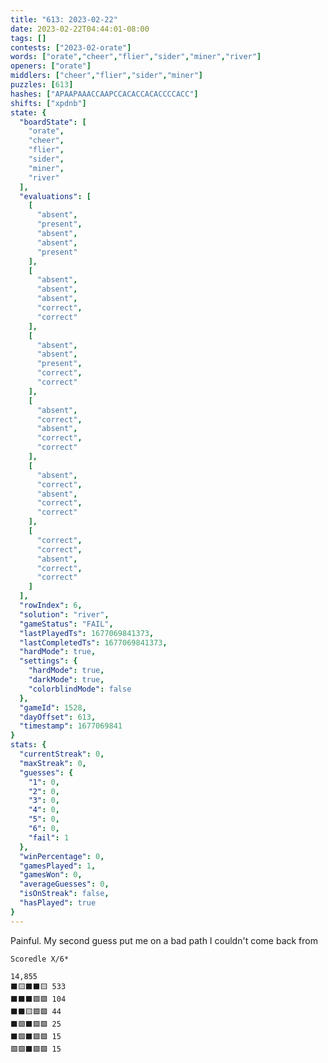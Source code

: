 ```yaml
---
title: "613: 2023-02-22"
date: 2023-02-22T04:44:01-08:00
tags: []
contests: ["2023-02-orate"]
words: ["orate","cheer","flier","sider","miner","river"]
openers: ["orate"]
middlers: ["cheer","flier","sider","miner"]
puzzles: [613]
hashes: ["APAAPAAACCAAPCCACACCACACCCCACC"]
shifts: ["xpdnb"]
state: {
  "boardState": [
    "orate",
    "cheer",
    "flier",
    "sider",
    "miner",
    "river"
  ],
  "evaluations": [
    [
      "absent",
      "present",
      "absent",
      "absent",
      "present"
    ],
    [
      "absent",
      "absent",
      "absent",
      "correct",
      "correct"
    ],
    [
      "absent",
      "absent",
      "present",
      "correct",
      "correct"
    ],
    [
      "absent",
      "correct",
      "absent",
      "correct",
      "correct"
    ],
    [
      "absent",
      "correct",
      "absent",
      "correct",
      "correct"
    ],
    [
      "correct",
      "correct",
      "absent",
      "correct",
      "correct"
    ]
  ],
  "rowIndex": 6,
  "solution": "river",
  "gameStatus": "FAIL",
  "lastPlayedTs": 1677069841373,
  "lastCompletedTs": 1677069841373,
  "hardMode": true,
  "settings": {
    "hardMode": true,
    "darkMode": true,
    "colorblindMode": false
  },
  "gameId": 1528,
  "dayOffset": 613,
  "timestamp": 1677069841
}
stats: {
  "currentStreak": 0,
  "maxStreak": 0,
  "guesses": {
    "1": 0,
    "2": 0,
    "3": 0,
    "4": 0,
    "5": 0,
    "6": 0,
    "fail": 1
  },
  "winPercentage": 0,
  "gamesPlayed": 1,
  "gamesWon": 0,
  "averageGuesses": 0,
  "isOnStreak": false,
  "hasPlayed": true
}
---
```

<!-- more -->
Painful. My second guess put me on a bad path I couldn't come back from

```
Scoredle X/6*

14,855
⬛🟨⬛⬛🟨 533
⬛⬛⬛🟩🟩 104
⬛⬛🟨🟩🟩 44
⬛🟩⬛🟩🟩 25
⬛🟩⬛🟩🟩 15
🟩🟩⬛🟩🟩 15
```

